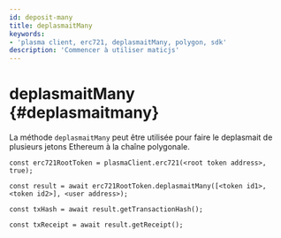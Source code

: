 ```yaml
---
id: deposit-many
title: deplasmaitMany
keywords:
- 'plasma client, erc721, deplasmaitMany, polygon, sdk'
description: 'Commencer à utiliser maticjs'
---
```


# deplasmaitMany {#deplasmaitmany}

La méthode `deplasmaitMany` peut être utilisée pour faire le deplasmait de plusieurs jetons Ethereum à la chaîne polygonale.

```
const erc721RootToken = plasmaClient.erc721(<root token address>, true);

const result = await erc721RootToken.deplasmaitMany([<token id1>,<token id2>], <user address>);

const txHash = await result.getTransactionHash();

const txReceipt = await result.getReceipt();

```
